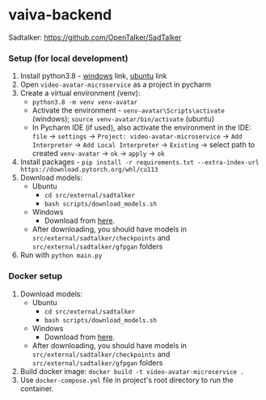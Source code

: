 # vaiva-backend

Sadtalker: https://github.com/OpenTalker/SadTalker

### Setup (for local development)
1. Install python3.8 - [windows](https://www.python.org/downloads/release/python-3110/) link, [ubuntu](https://www.makeuseof.com/install-python-ubuntu/)  link
2. Open `video-avatar-microservice` as a project in pycharm
3. Create a virtual environment (venv):
   * `python3.8 -m venv venv-avatar`
   * Activate the environment - `venv-avatar\Scripts\activate` (windows); `source venv-avatar/bin/activate` (ubuntu)
   * In Pycharm IDE (if used), also activate the environment in the IDE: `file` -> `settings` -> `Project: video-avatar-microservice` -> `Add Interpreter` -> `Add Local Interpreter` -> `Existing` -> select path to created `venv-avatar` -> `ok` -> `apply` -> `ok`
4. Install packages - `pip install -r requirements.txt --extra-index-url https://download.pytorch.org/whl/cu113`
5. Download models:
   * Ubuntu
      * `cd src/external/sadtalker`
      * `bash scripts/download_models.sh`
   * Windows
     * Download from [here](https://github.com/OpenTalker/SadTalker?tab=readme-ov-file#pre-trained-models).
   * After downloading, you should have models in `src/external/sadtalker/checkpoints` and `src/external/sadtalker/gfpgan` folders
6. Run with `python main.py`

### Docker setup
1. Download models:
   * Ubuntu
      * `cd src/external/sadtalker`
      * `bash scripts/download_models.sh`
   * Windows
     * Download from [here](https://github.com/OpenTalker/SadTalker?tab=readme-ov-file#pre-trained-models).
   * After downloading, you should have models in `src/external/sadtalker/checkpoints` and `src/external/sadtalker/gfpgan` folders
2. Build docker image: `docker build -t video-avatar-microservice .`
3. Use `docker-compose.yml` file in project's root directory to run the container.
